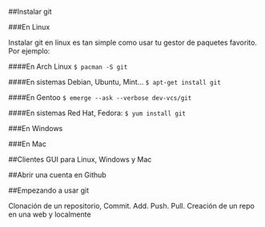 


##Instalar git


###En Linux

Instalar git en linux es tan simple como usar tu gestor de paquetes favorito. Por ejemplo:


####En Arch Linux
`$ pacman -S git`

####En sistemas Debian, Ubuntu, Mint...
`$ apt-get install git`

####En Gentoo
`$ emerge --ask --verbose dev-vcs/git`

####En sistemas Red Hat, Fedora:
`$ yum install git`


###En Windows


###En Mac

##Clientes GUI para Linux, Windows y Mac


##Abrir una cuenta en Github 


##Empezando a usar git

Clonación de un repositorio, Commit. Add. Push. Pull. Creación de un repo en una web y localmente
